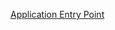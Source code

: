 [Application Entry Point](https://github.com/ihormyroniuk/iOSDevelopment/wiki/iOS-Application-Entry-Point)
